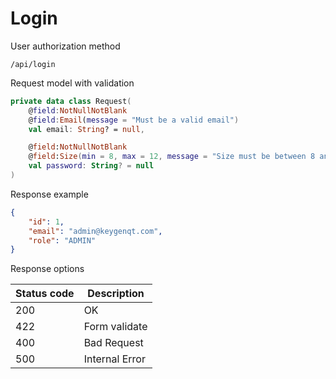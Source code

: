 Login
===================

User authorization method

```shell title="Method <span class='color-method'>POST</span>"
/api/login
```

Request model with validation

```kotlin title="Request model"
private data class Request(
    @field:NotNullNotBlank
    @field:Email(message = "Must be a valid email")
    val email: String? = null,

    @field:NotNullNotBlank
    @field:Size(min = 8, max = 12, message = "Size must be between 8 and 12")
    val password: String? = null
)
```

Response example

```json title="Response <span class='color-200'>200</span>"
{
    "id": 1,
    "email": "admin@keygenqt.com",
    "role": "ADMIN"
}
```

Response options

| Status code                            | Description    |
|----------------------------------------|----------------|
| <span class='color-200'>200</span>     | OK             |
| <span class='color-error'>422</span>   | Form validate  |
| <span class='color-error'>400</span>   | Bad Request    |
| <span class='color-error'>500</span>   | Internal Error |